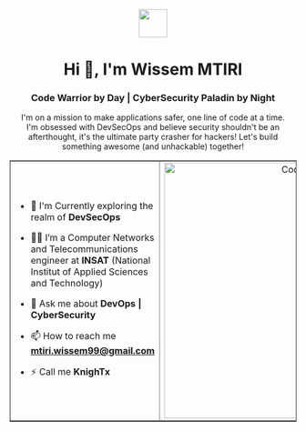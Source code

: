 <p align="center"><picture align="center"><img align="center" src ="https://github.com/7oSkaaa/7oSkaaa/blob/main/Images/about_me.gif?raw=true" width = 50px></picture></p>
<h1 align="center">Hi 👋, I'm Wissem MTIRI</h1>
<h3 align="center">Code Warrior by Day | CyberSecurity Paladin by Night</h3>

<p align="center" style="text-align:center; padding-right:20px; padding-left:20px; ">I'm on a mission to make applications safer, one line of code at a time.  I'm obsessed with DevSecOps and believe security shouldn't be an afterthought, it's the ultimate party crasher for hackers!  Let's build something awesome (and unhackable) together!</p>

<table align="center" border='1px'>
<tr border="none">
<td width="50%" align="left">
  
- 🌱 I'm Currently exploring the realm of **DevSecOps**

- 🧑‍🎓 I’m a Computer Networks and Telecommunications engineer at **INSAT** (National Institut of Applied Sciences and Technology)

- 💬 Ask me about **DevOps | CyberSecurity**

- 📫 How to reach me **mtiri.wissem99@gmail.com**
  
- ⚡ Call me **KnighTx** <img src="https://static.vecteezy.com/system/resources/thumbnails/016/928/696/small_2x/business-strategy-icon-suitable-for-a-wide-range-of-digital-creative-projects-happy-creating-vector.jpg" height="12px" style="border-radius: 999 px;">

</td>
<td width="50%" align="center">

  <img align="center" alt="Coding" width="450" src="https://repository-images.githubusercontent.com/588181932/e36ec678-7984-4cdd-8e4c-a3932772ff8e">

  
  </td>
</tr>
</table>
